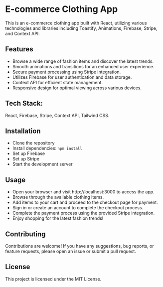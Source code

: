 # E-commerce Clothing App

This is an e-commerce clothing app built with React, utilizing various technologies and libraries including Toastify, Animations, Firebase, Stripe, and Context API.

## Features

- Browse a wide range of fashion items and discover the latest trends.
- Smooth animations and transitions for an enhanced user experience.
- Secure payment processing using Stripe integration.
- Utilizes Firebase for user authentication and data storage.
- Context API for efficient state management.
- Responsive design for optimal viewing across various devices.

## Tech Stack:

React, Firebase, Stripe, Context API, Tailwind CSS.

## Installation

- Clone the repository
- Install dependencies: `npm install`
- Set up Firebase
- Set up Stripe
- Start the development server

## Usage

- Open your browser and visit http://localhost:3000 to access the app.
- Browse through the available clothing items.
- Add items to your cart and proceed to the checkout page for payment.
- Sign in or create an account to complete the checkout process.
- Complete the payment process using the provided Stripe integration.
- Enjoy shopping for the latest fashion trends!

## Contributing

Contributions are welcome! If you have any suggestions, bug reports, or feature requests, please open an issue or submit a pull request.

## License

This project is licensed under the MIT License.
